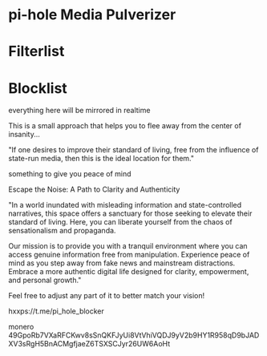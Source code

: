 # pi-hole Media Pulverizer 
# Filterlist 
# Blocklist

everything here will be mirrored in realtime

This is a small approach that helps you to flee away from the center of insanity...

"If one desires to improve their standard of living, free from the influence of state-run media, then this is the ideal location for them."

something to give you peace of mind

Escape the Noise: A Path to Clarity and Authenticity

"In a world inundated with misleading information and state-controlled narratives, this space offers a sanctuary for those seeking to elevate their standard of living. Here, you can liberate yourself from the chaos of sensationalism and propaganda.

Our mission is to provide you with a tranquil environment where you can access genuine information free from manipulation. Experience peace of mind as you step away from fake news and mainstream distractions. Embrace a more authentic digital life designed for clarity, empowerment, and personal growth."

Feel free to adjust any part of it to better match your vision!

hxxps://t.me/pi_hole_blocker

monero
49GpoRb7VXaRFCKwv8sSnQKFJyUi8VtVhiVQDJ9yV2b9HY1R958qD9bJADXV3sRgH5BnACMgfjaeZ6TSXSCJyr26UW6AoHt
